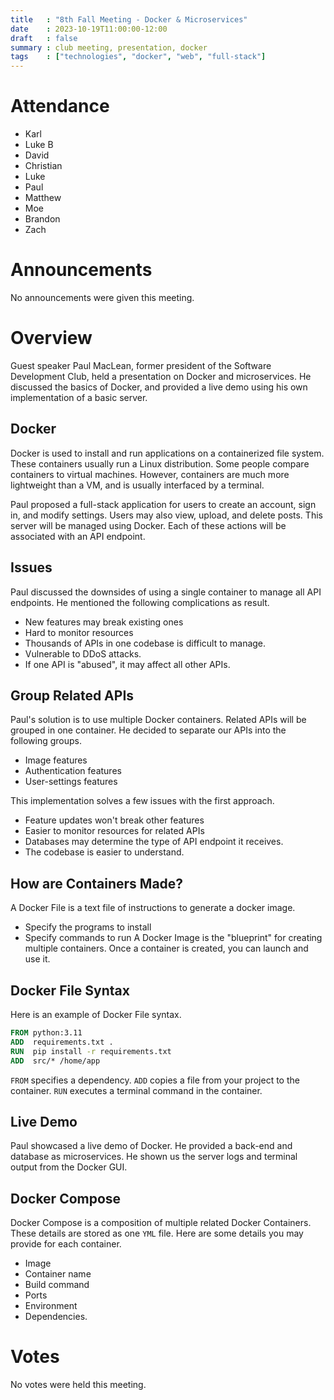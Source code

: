 ```yaml
---
title   : "8th Fall Meeting - Docker & Microservices"
date    : 2023-10-19T11:00:00-12:00
draft   : false
summary : club meeting, presentation, docker
tags    : ["technologies", "docker", "web", "full-stack"]
---
```


# Attendance 
- Karl
- Luke B
- David
- Christian
- Luke
- Paul
- Matthew
- Moe
- Brandon
- Zach
# Announcements
No announcements were given this meeting.
# Overview
Guest speaker Paul MacLean, former president of the Software Development Club, held a presentation on Docker and microservices. He discussed the basics of Docker, and provided a live demo using his own implementation of a basic server.
## Docker
Docker is used to install and run applications on a containerized file system. These containers usually run a Linux distribution. Some people compare containers to virtual machines. However, containers are much more lightweight than a VM, and is usually interfaced by a terminal.

Paul proposed a full-stack application for users to create an account, sign in, and modify settings. Users may also view, upload, and delete posts. This server will be managed using Docker. Each of these actions will be associated with an API endpoint.
## Issues
Paul discussed the downsides of using a single container to manage all API endpoints. He mentioned the following complications as result.
- New features may break existing ones
- Hard to monitor resources
- Thousands of APIs in one codebase is difficult to manage.
- Vulnerable to DDoS attacks.
- If one API is "abused", it may affect all other APIs.
## Group Related APIs
Paul's solution is to use multiple Docker containers. Related APIs will be grouped in one container. He decided to separate our APIs into the following groups.
- Image features
- Authentication features
- User-settings features

This implementation solves a few issues with the first approach.
- Feature updates won't break other features
- Easier to monitor resources for related APIs
- Databases may determine the type of API endpoint it receives.
- The codebase is easier to understand.
## How are Containers Made?
A Docker File is a text file of instructions to generate a docker image.
- Specify the programs to install
- Specify commands to run
A Docker Image is the "blueprint" for creating multiple containers. Once a container is created, you can launch and use it.
## Docker File Syntax
Here is an example of Docker File syntax.
```dockerfile
FROM python:3.11
ADD  requirements.txt .
RUN  pip install -r requirements.txt
ADD  src/* /home/app
```
`FROM` specifies a dependency.
`ADD` copies a file from your project to the container.
`RUN` executes a terminal command in the container.
## Live Demo
Paul showcased a live demo of Docker. He provided a back-end and database as microservices. He shown us the server logs and terminal output from the Docker GUI.
## Docker Compose
Docker Compose is a composition of multiple related Docker Containers. These details are stored as one `YML` file. Here are some details you may provide for each container.
- Image
- Container name
- Build command
- Ports
- Environment
- Dependencies.
# Votes
No votes were held this meeting.